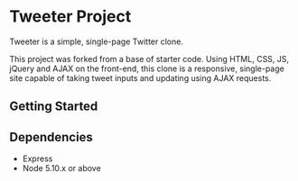 # Tweeter Project

Tweeter is a simple, single-page Twitter clone.

This project was forked from a base of starter code. Using HTML, CSS, JS, jQuery and AJAX on the front-end, this clone is a responsive, single-page site capable of taking tweet inputs and updating using AJAX requests. 

## Getting Started


## Dependencies

- Express
- Node 5.10.x or above
